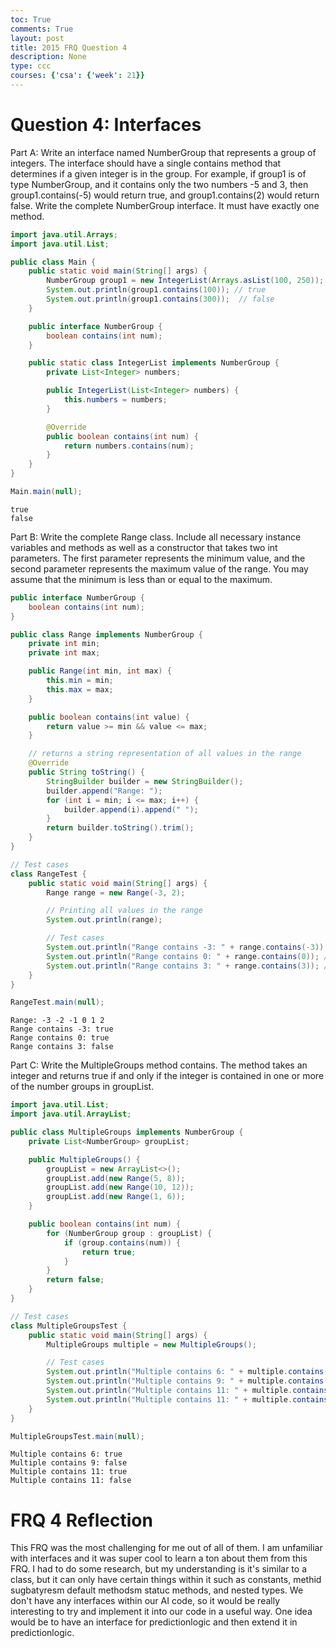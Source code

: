 ```yaml
---
toc: True
comments: True
layout: post
title: 2015 FRQ Question 4
description: None
type: ccc
courses: {'csa': {'week': 21}}
---
```


# Question 4: Interfaces

Part A: Write an interface named NumberGroup that represents a group of integers. The interface should have a single contains method that determines if a given integer is in the group. For example, if group1 is of type NumberGroup, and it contains only the two numbers -5 and 3, then group1.contains(-5) would return true, and group1.contains(2) would return false.
Write the complete NumberGroup interface. It must have exactly one method.


```java
import java.util.Arrays;
import java.util.List;

public class Main {
    public static void main(String[] args) {
        NumberGroup group1 = new IntegerList(Arrays.asList(100, 250));
        System.out.println(group1.contains(100)); // true
        System.out.println(group1.contains(300));  // false
    }

    public interface NumberGroup {
        boolean contains(int num);
    }

    public static class IntegerList implements NumberGroup {
        private List<Integer> numbers;

        public IntegerList(List<Integer> numbers) {
            this.numbers = numbers;
        }

        @Override
        public boolean contains(int num) {
            return numbers.contains(num);
        }
    }
}

Main.main(null);
```

    true
    false


Part B: Write the complete Range class. Include all necessary instance variables and methods as well as a constructor that takes two int parameters. The first parameter represents the minimum value, and the second parameter represents the maximum value of the range. You may assume that the minimum is less than or equal to the maximum.


```java
public interface NumberGroup {
    boolean contains(int num);
}

public class Range implements NumberGroup {
    private int min;
    private int max;

    public Range(int min, int max) {
        this.min = min;
        this.max = max;
    }

    public boolean contains(int value) {
        return value >= min && value <= max;
    }

    // returns a string representation of all values in the range
    @Override
    public String toString() {
        StringBuilder builder = new StringBuilder();
        builder.append("Range: ");
        for (int i = min; i <= max; i++) {
            builder.append(i).append(" ");
        }
        return builder.toString().trim(); 
    }
}

// Test cases
class RangeTest {
    public static void main(String[] args) {
        Range range = new Range(-3, 2);

        // Printing all values in the range
        System.out.println(range);

        // Test cases
        System.out.println("Range contains -3: " + range.contains(-3)); // should return true
        System.out.println("Range contains 0: " + range.contains(0)); // should return true
        System.out.println("Range contains 3: " + range.contains(3)); // should return false
    }
}

RangeTest.main(null);
```

    Range: -3 -2 -1 0 1 2
    Range contains -3: true
    Range contains 0: true
    Range contains 3: false


Part C: Write the MultipleGroups method contains. The method takes an integer and returns true if and only if the integer is contained in one or more of the number groups in groupList.


```java
import java.util.List;
import java.util.ArrayList;

public class MultipleGroups implements NumberGroup {
    private List<NumberGroup> groupList;

    public MultipleGroups() {
        groupList = new ArrayList<>();
        groupList.add(new Range(5, 8));
        groupList.add(new Range(10, 12));
        groupList.add(new Range(1, 6));
    }

    public boolean contains(int num) {
        for (NumberGroup group : groupList) {
            if (group.contains(num)) {
                return true;
            }
        }
        return false;
    }
}

// Test cases 
class MultipleGroupsTest {
    public static void main(String[] args) {
        MultipleGroups multiple = new MultipleGroups();

        // Test cases
        System.out.println("Multiple contains 6: " + multiple.contains(6)); // should return true
        System.out.println("Multiple contains 9: " + multiple.contains(9)); // should return false
        System.out.println("Multiple contains 11: " + multiple.contains(11)); // should return true
        System.out.println("Multiple contains 11: " + multiple.contains(13)); // should return false
    }
}

MultipleGroupsTest.main(null);
```

    Multiple contains 6: true
    Multiple contains 9: false
    Multiple contains 11: true
    Multiple contains 11: false


# FRQ 4 Reflection

This FRQ was the most challenging for me out of all of them. I am unfamiliar with interfaces and it was super cool to learn a ton about them from this FRQ. I had to do some research, but my understanding is it's similar to a class, but it can only have certain things within it such as constants, methid sugbatyresm default methodsm statuc methods, and nested types. We don't have any interfaces within our AI code, so it would be really interesting to try and implement it into our code in a useful way. One idea would be to have an interface for predictionlogic and then extend it in predictionlogic.
